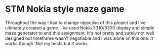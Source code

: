 STM Nokia style maze game
==================

Throughout the way I had to change objective of this project and I've ultimately created a game. I've used Nokia 3310/3330 display and simple maze generator to end this assignment. It's not pretty and surely not well designed but timeframe wasn't negotiable and I was alone on this one. It works though. Not my bests but it works.

